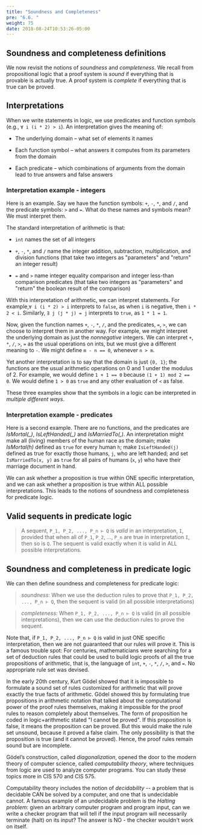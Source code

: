 ```yaml
---
title: "Soundness and Completeness"
pre: "6.6. "
weight: 75
date: 2018-08-24T10:53:26-05:00
---
```


## Soundness and completeness definitions

We now revisit the notions of *soundness* and *completeness*. We recall from propositional logic that a proof system is *sound* if everything that is provable is actually true. A proof system is *complete* if everything that is true can be proved.

## Interpretations

When we write statements in logic, we use predicates and function symbols (e.g., `∀ i (i * 2) > i`). An interpretation gives the meaning of:

- The underlying domain – what set of elements it names

- Each function symbol – what answers it computes from its parameters from the domain

- Each predicate – which combinations of arguments from the domain lead to true answers and false answers

### Interpretation example - integers

Here is an example. Say we have the function symbols: `+`, `-`, `*`, and `/`, and the predicate symbols: `>` and `=`. What do these names and symbols mean? We must interpret them.

The standard interpretation of arithmetic is that:
-  `int` names the set of all integers

- `+`, `-`, `*`, and `/` name the integer addition, subtraction, multiplication, and division functions (that take two integers as "parameters" and "return" an integer result)

- `=` and `>` name integer equality comparison and integer less-than comparison predicates (that take two integers as "parameters" and "return" the boolean result of the comparison)

 With this interpretation of arithmetic, we can interpret statements. For example,`∀ i (i * 2) > i` interprets to `false`, as when `i` is negative, then `i * 2 < i`. Similarly, `∃ j (j * j) = j` interprets to `true`, as `1 * 1 = 1`. 

Now, given the function names `+`, `-`, `*`, `/`, and the predicates, `=`, `>`, we can choose to interpret them in another way. For example, we might interpret the underlying domain as just the *nonnegative* integers. We can interpret `+`, `*`, `/`, `>`, `=` as the usual operations on ints, but we must give a different meaning to `-`. We might define `m - n == 0`, whenever `n > m`.

Yet another interpretation is to say that the domain is just `{0, 1}`; the functions are the usual arithmetic operations on 0 and 1 under the modulus of 2. For example, we would define `1 + 1 == 0` because `(1 + 1) mod 2 == 0`. We would define `1 > 0` as `true` and any other evaluation of `<` as false.

These three examples show that the symbols in a logic can be interpreted in *multiple different ways*. 

### Interpretation example - predicates

Here is a second example. There are no functions, and the predicates are *IsMortal(_)*, *IsLeftHanded(_)* and *IsMarriedTo(_,_)*. An interpretation might make all (living) members of the human race as the domain; make *IsMortal(h)* defined as `true` for every human `h`; make `IsLeftHanded(j)` defined as true for exactly those humans, `j`, who are left handed; and set `IsMarriedTo(x, y)` as `true` for all pairs of humans (`x`, `y`) who have their marriage document in hand.

We can ask whether a proposition is true within ONE specific interpretation, and we can ask whether a proposition is true within ALL possible interpretations. This leads to the notions of soundness and completeness for predicate logic. 

## Valid sequents in predicate logic

>A sequent, `P_1, P_2, ..., P_n ⊢ Q` is *valid* in an interpretation, `I`, provided that when all of `P_1`, `P_2`, ..., `P_n` are true in interpretation `I`, then so is `Q`. The sequent is valid exactly when it is valid in ALL possible interpretations.

## Soundness and completeness in predicate logic

We can then define soundness and completeness for predicate logic:

> *soundness*: When we use the deduction rules to prove that `P_1, P_2, ..., P_n ⊢ Q`, then the sequent is valid (in all possible interpretations)

> *completeness:* When `P_1, P_2, ..., P_n ⊢ Q` is valid (in all possible interpretations), then we can use the deduction rules to prove the sequent.

Note that, if `P_1, P_2, ..., P_n ⊢ Q` is valid in just ONE specific interpretation, then we are not guaranteed that our rules will prove it. This is a famous trouble spot: For centuries, mathematicians were searching for a set of deduction rules that could be used to build logic proofs of all the true propositions of arithmetic, that is, the language of `int`, `+`, `-`, `*`, `/`, `>`, and `=`. No appropriate rule set was devised.

In the early 20th century, Kurt Gödel showed that it is impossible to formulate a sound set of rules customized for arithmetic that will prove exactly the true facts of arithmetic. Gödel showed this by formulating true propositions in arithmetic notation that talked about the computational power of the proof rules themselves, making it impossible for the proof rules to reason completely about themselves. The form of proposition he coded in logic+arithmetic stated "I cannot be proved". If this proposition is false, it means the proposition can be proved. But this would make the rule set unsound, because it proved a false claim. The only possibility is that the proposition is true (and it cannot be proved). Hence, the proof rules remain sound but are incomplete.

Gödel’s construction, called *diagonalization*, opened the door to the modern theory of computer science, called *computability theory*, where techniques from logic are used to analyze computer programs. You can study these topics more in CIS 570 and CIS 575.

Computability theory includes the notion of *decidability* -- a problem that is decidable CAN be solved by a computer, and one that is undecidable cannot. A famous example of an undecidable problem is the *Halting problem*: given an arbitrary computer program and program input, can we write a checker program that will tell if the input program will necessarily terminate (halt) on its input? The answer is NO - the checker wouldn't work on itself.